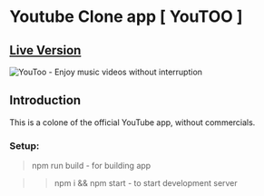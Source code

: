 # Youtube Clone app [ YouTOO ]

## [Live Version](https://YouToo.netlify.app)



![ YouToo - Enjoy music videos without interruption ](https://user-images.githubusercontent.com/51863978/93915647-9df70a00-fd08-11ea-8dec-a1dce4cd308a.png)

## Introduction
This is a colone of the official YouTube app, without commercials.


### Setup:

> npm run build - for building app

>> npm i && npm start - to start development server
